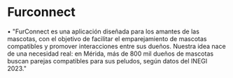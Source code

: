 # Furconnect

•	"FurConnect es una aplicación diseñada para los amantes de las mascotas, con el objetivo de facilitar el emparejamiento de mascotas compatibles y promover interacciones entre sus dueños. Nuestra idea nace de una necesidad real: en Mérida, más de 800 mil dueños de mascotas buscan parejas compatibles para sus peludos, según datos del INEGI 2023."
